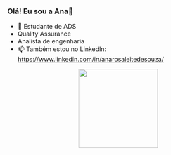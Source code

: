 ### Olá! Eu sou a Ana👋

- 🌱 Estudante de ADS 
- Quality Assurance
- Analista de engenharia
- 📫 Também estou no LinkedIn: https://www.linkedin.com/in/anarosaleitedesouza/

<div align="center">
  <a href="https://github.com/AnaRLS">
  <img height="180em" src="https://github-readme-stats.vercel.app/api?username=AnaRLS&show_icons=true&theme=cobalt&include_all_commits=true&count_private=true"/>
</div>
